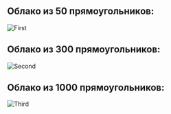 ## Облако из 50 прямоугольников:

![First](RandomRectangles50.png)

## Облако из 300 прямоугольников:

![Second](RandomRectangles300.png)

## Облако из 1000 прямоугольников:

![Third](RandomRectangles1000.png)